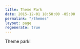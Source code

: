 ```yaml
---
title: Theme Park
date: 2015-12-01 18:50:00 -05:00
permalink: "/themes"
layout: page
regenerate: true
---
```


Theme park!
